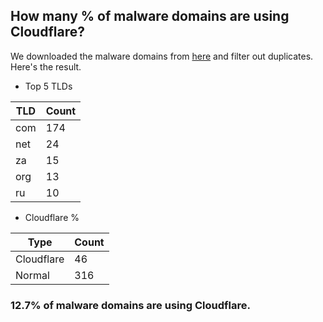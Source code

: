 ## How many % of malware domains are using Cloudflare?


We downloaded the malware domains from [here](https://urlhaus.abuse.ch) and filter out duplicates.
Here's the result.


[//]: # (start replacement)


- Top 5 TLDs

| TLD | Count |
| --- | --- |
| com | 174 |
| net | 24 |
| za | 15 |
| org | 13 |
| ru | 10 |


- Cloudflare %

| Type | Count |
| --- | --- |
| Cloudflare | 46 |
| Normal | 316 |


### 12.7% of malware domains are using Cloudflare.